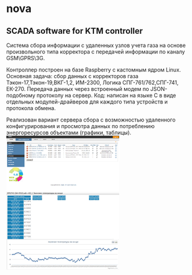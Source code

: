 # nova
<h2>SCADA software for KTM controller</h2>
Система сбора информации с удаленных узлов учета газа на основе произвольного типа корректора с передачей информации по каналу GSM\GPRS\3G.<br/>

Контроллер построен на базе Raspberry с кастомным ядром Linux. Основная задача: сбор данных с корректоров газа Тэкон-17,Тэкон-19,ВКГ-1,2, ИМ-2300, Логика СПГ-761/762,СПГ-741, ЕК-270. Передача данных через встроенный модем по JSON-подобному протоколу на сервер. Код: написан на языке C в виде отдельных модулей-драйверов для каждого типа устройств и протокола обмена.

Реализован вариант сервера сбора с возможностью удаленного конфигурирования и просмотра данных по потреблению энергоресурсов объектами (графики, таблицы). 
<img src="screen1.png" width="300px" align="left"/>
<img src="screen2.png" width="300px"/>

